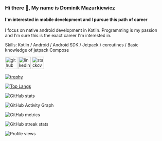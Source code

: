 ### Hi there 👋, My name is Dominik Mazurkiewicz


####  I'm interested in mobile development and I pursue this path of career


I focus on native android development in Kotlin. Programming is my passion and I'm sure this is the exact career I'm interested in.




Skills:
Kotlin / Android / Android SDK / Jetpack /  coroutines / Basic knowledge of jetpack Compose




[<img src='https://cdn.jsdelivr.net/npm/simple-icons@3.0.1/icons/github.svg' alt='github' height='40'>](https://github.com/Domson12)
[<img src='https://cdn.jsdelivr.net/npm/simple-icons@3.0.1/icons/linkedin.svg' alt='linkedin' height='40'>](https://www.linkedin.com/in/dominik-mazurkiewicz-480567239/)  [<img src='https://cdn.jsdelivr.net/npm/simple-icons@3.0.1/icons/stackoverflow.svg' alt='stackoverflow' height='40'>](https://stackoverflow.com/users/18197935)  

[![trophy](https://github-profile-trophy.vercel.app/?username=Domson12)](https://github.com/ryo-ma/github-profile-trophy)

[![Top Langs](https://github-readme-stats.vercel.app/api/top-langs/?username=Domson12)](https://github.com/anuraghazra/github-readme-stats)

![GitHub stats](https://github-readme-stats.vercel.app/api?username=Domson12&show_icons=true&count_private=true)  

![GitHub Activity Graph](https://activity-graph.herokuapp.com/graph?username=Domson12)  

![GitHub metrics](https://metrics.lecoq.io/Domson12)  

![GitHub streak stats](https://github-readme-streak-stats.herokuapp.com/?user=Domson12)  

![Profile views](https://gpvc.arturio.dev/Domson12)  
